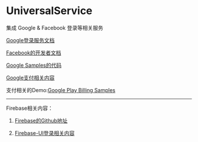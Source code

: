 # UniversalService
集成 Google &amp; Facebook 登录等相关服务

 [Google登录服务文档](https://developers.google.com/identity/sign-in/android/sign-in)

 [Facebook的开发者文档](https://developers.facebook.com/products/#filter-id=open-source)

 [Google Samples的代码](https://github.com/googlesamples)

 [Google支付相关内容](https://developer.android.com/google/play/billing/billing_library_overview)

 支付相关的Demo:[Google Play Billing Samples](https://github.com/android/play-billing-samples)

---

Firebase相关内容：

1. [Firebase的Github地址](https://github.com/firebase/quickstart-android)

2. [Firebase-UI登录相关内容](https://github.com/firebase/FirebaseUI-Android/blob/master/auth/README.md#identity-provider-configuration)
